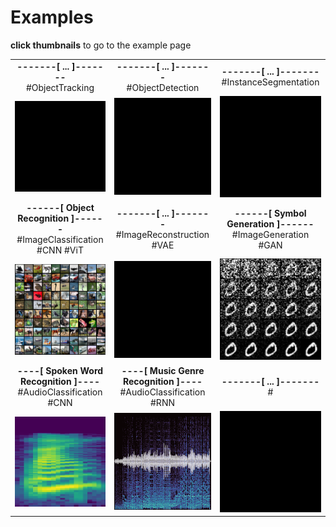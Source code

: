 # Examples



**click thumbnails** to go to the example page

| | | |
|:---:|:---:|:---:|
| **-------[ ... ]-------**</br>#ObjectTracking | **-------[ ... ]-------**</br>#ObjectDetection | **-------[ ... ]-------**</br>#InstanceSegmentation |
| <img src="blacksquare.jpeg" width=200px> | <img src="blacksquare.jpeg" width=200px>  | <img src="blacksquare.jpeg" width=200px> |
| **------[ Object Recognition ]------**</br>#ImageClassification #CNN #ViT | **-------[ ... ]-------**</br>#ImageReconstruction #VAE | **------[ Symbol Generation ]------**</br>#ImageGeneration #GAN |
| [<img src="image_classification/media/cifar10_grid.png" width=200px>](image_classification/README.md) | <img src="blacksquare.jpeg" width=200px> | [<img src="image_generation/media/digit_generation.png" width=200px>](image_generation/README.md)  |
| **----[ Spoken Word Recognition ]----**</br>#AudioClassification #CNN | **----[ Music Genre Recognition ]----**</br>#AudioClassification #RNN  | **-------[ ... ]-------**</br># |
| [<img src="audio_classification_cnn/media/thumbnail_spectrogram_fsd.png" width=200px>](audio_classification_cnn/README.md) | [<img src="audio_classification_cnn/media/thumbnail_spectrowave.png" width=200px>](audio_classification_rnn/README.md)  | <img src="blacksquare.jpeg" width=200px> |

